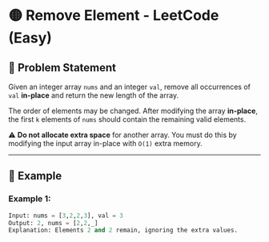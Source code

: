 # 🟡 Remove Element - LeetCode (Easy)  

## 📌 Problem Statement  

Given an integer array `nums` and an integer `val`, remove all occurrences of `val` **in-place** and return the new length of the array.  

The order of elements may be changed. After modifying the array **in-place**, the first `k` elements of `nums` should contain the remaining valid elements.  

⚠️ **Do not allocate extra space** for another array. You must do this by modifying the input array in-place with `O(1)` extra memory.  

---

## 🔹 Example  

### **Example 1:**  
```python
Input: nums = [3,2,2,3], val = 3  
Output: 2, nums = [2,2,_]
Explanation: Elements 2 and 2 remain, ignoring the extra values.
